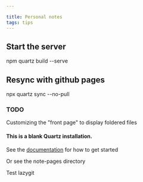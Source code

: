 ```yaml
---

title: Personal notes
tags: tips
---
```


## Start the server
npm quartz build --serve

## Resync with github pages
npx quartz sync --no-pull


### TODO
Customizing the "front page" to display foldered files

#### This is a blank Quartz installation.
See the [documentation](https://quartz.jzhao.xyz) for how to get started

Or see the note-pages directory

Test lazygit